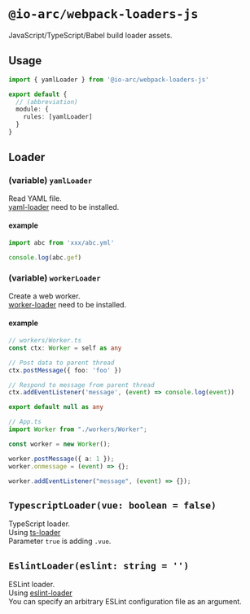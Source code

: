 # `@io-arc/webpack-loaders-js`

JavaScript/TypeScript/Babel build loader assets.

## Usage

```typescript
import { yamlLoader } from '@io-arc/webpack-loaders-js'

export default {
  // (abbreviation)
  module: {
    rules: [yamlLoader]
  }
}
```

## Loader

### (variable) `yamlLoader`

Read YAML file.  
[yaml-loader](https://github.com/eemeli/yaml-loader) need to be installed.

#### example

```typescript
import abc from 'xxx/abc.yml'

console.log(abc.gef)
```

### (variable) `workerLoader`

Create a web worker.  
[worker-loader](https://github.com/webpack-contrib/worker-loader) need to be installed.

#### example

```typescript
// workers/Worker.ts
const ctx: Worker = self as any

// Post data to parent thread
ctx.postMessage({ foo: 'foo' })

// Respond to message from parent thread
ctx.addEventListener('message', (event) => console.log(event))

export default null as any
```

```typescript
// App.ts
import Worker from "./workers/Worker";

const worker = new Worker();

worker.postMessage({ a: 1 });
worker.onmessage = (event) => {};

worker.addEventListener("message", (event) => {});
```

## `TypescriptLoader(vue: boolean = false)`

TypeScript loader.  
Using [ts-loader](https://github.com/TypeStrong/ts-loader)  
Parameter `true` is adding `.vue`.

## `EslintLoader(eslint: string = '')`

ESLint loader.  
Using [eslint-loader](https://github.com/webpack-contrib/eslint-loader)  
You can specify an arbitrary ESLint configuration file as an argument.
